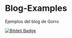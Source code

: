 # Blog-Examples
Ejemplos del blog de Gorro


[![Bitdeli Badge](https://d2weczhvl823v0.cloudfront.net/gorrotowi/blog-examples/trend.png)](https://bitdeli.com/free "Bitdeli Badge")


